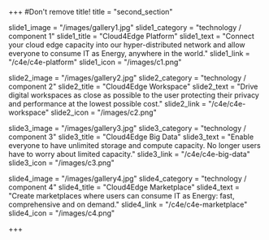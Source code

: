 +++
#Don't remove title!
title = "second_section"

slide1_image = "/images/gallery1.jpg"
slide1_category = "technology / component 1"
slide1_title = "Cloud4Edge Platform"
slide1_text = "Connect your cloud edge capacity into our hyper-distributed network and allow everyone to consume IT as Energy, anywhere in the world."
slide1_link = "/c4e/c4e-platform"
slide1_icon = "/images/c1.png"

slide2_image = "/images/gallery2.jpg"
slide2_category = "technology / component 2"
slide2_title = "Cloud4Edge Workspace"
slide2_text = "Drive digital workspaces as close as possible to the user protecting their privacy and performance at the lowest possible cost."
slide2_link = "/c4e/c4e-workspace"
slide2_icon = "/images/c2.png"

slide3_image = "/images/gallery3.jpg"
slide3_category = "technology / component 3"
slide3_title = "Cloud4Edge Big Data"
slide3_text = "Enable everyone to have unlimited storage and compute capacity. No longer users have to worry about limited capacity."
slide3_link = "/c4e/c4e-big-data"
slide3_icon = "/images/c3.png"

slide4_image = "/images/gallery4.jpg"
slide4_category = "technology / component 4"
slide4_title = "Cloud4Edge Marketplace"
slide4_text = "Create marketplaces where users can consume IT as Energy: fast, comprehensive and on demand."
slide4_link = "/c4e/c4e-marketplace"
slide4_icon = "/images/c4.png"


+++